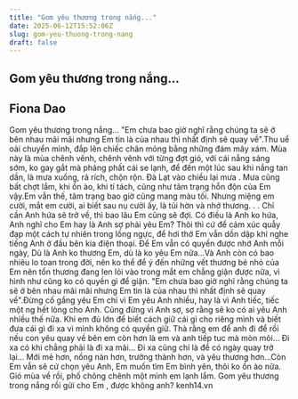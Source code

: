 ```yaml
---
title: "Gom yêu thương trong nắng..."
date: 2025-06-12T15:52:06Z
slug: gom-yeu-thuong-trong-nang
draft: false
---
```


## Gom yêu thương trong nắng...

## Fiona Dao

Gom yêu thương trong nắng...
 "Em chưa bao giờ nghĩ rằng chúng ta sẽ ở bên nhau mãi mãi nhưng Em tin là của nhau thì nhất định sẽ quay về".Thu uể oải chuyển mình, đắp lên chiếc chăn mỏng bằng những đám mây xám. Mùa này là mùa chênh vênh, chênh vênh với từng đợt gió, với cái nắng sáng sớm, ko gay gắt mà phảng phất cái se lạnh, để đến một lúc sau khi nắng tan dần, là mưa xuống, rả rích, chộn rộn. Đà Lạt vào chiều lại mưa . Mưa cũng bất chợt lắm, khi ồn ào, khi tí tách, cũng như tâm trạng hỗn độn của Em vậy.Em vẫn thế, tâm trạng bao giờ cũng mang màu tối. Nhưng miệng em cười, mắt em cười, ai biết sau nụ cười ấy, là tủi hờn và nhớ thương. . . Chỉ cần Anh hứa sẽ trở về, thì bao lâu Em cũng sẽ đợi. Có điều là Anh ko hứa, Anh nghĩ cho Em hay là Anh sợ phải yêu Em? Thôi thì cứ để cảm xúc quẫy đạp một cách tự nhiên trong lồng ngực, để hơi thở Em vẫn dồn dập khi nghe tiếng Anh ở đầu bên kia điện thoại. Để Em vẫn có quyền được nhớ Anh mỗi ngày, Dù là Anh ko thương Em, dù là ko yêu Em nữa...Và Anh còn có bao nhiêu lo toan trong đời, nên ko thể để ý đến những vết thương bé nhỏ của Em nên tổn thương đang len lỏi vào trong mắt em chẳng giận được nữa, vì hình như cũng ko có quyền gì để giận. "Em chưa bao giờ nghĩ rằng chúng ta sẽ ở bên nhau mãi mãi nhưng Em tin là của nhau thì nhất định sẽ quay về".Đừng cố gắng yêu Em chỉ vì Em yêu Anh nhiều, hay là vì Anh tiếc, tiếc một ng hết lòng cho Anh. Cũng đừng vì Anh sợ, sợ rằng sẽ ko có ai yêu Anh nhiều thế nữa. Khi em đủ lớn để biết cách giữ cái gì cho riêng mình và biết đưa cái gì đi xa vì mình không có quyền giữ. Thà rằng em để anh đi để rồi nếu con yêu quay về bên em còn hơn là em và anh tiếp tuc mà mòn mỏi... Đi xa có khi chẳng phải là đi xa mãi... Đi xa cũng chỉ là để có ngày quay trở lại... Mới mẻ hơn, nồng nàn hơn, trưởng thành hơn, và yêu thương hơn...Còn Em vẫn sẽ cứ chọn yêu Anh, Em muốn tìm Em bình yên, thôi ko ồn ào nữa. Gió mùa về rồi, phố chông chênh một mình em lạnh lắm. Gom yêu thương trong nắng rồi gửi cho Em , được không anh? kenh14.vn